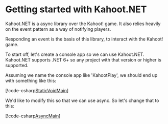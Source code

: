 # Getting started with Kahoot.NET

Kahoot.NET is a async library over the Kahoot! game. It also relies heavily on the event pattern as a way of notifying players.

Responding an event is the basis of this library, to interact with the Kahoot! game.

To start off, let's create a console app so we can use Kahoot.NET. Kahoot.NET supports .NET 6+ so any project with that version or higher is supported.

Assuming we name the console app like 'KahootPlay', we should end up with something like this:

[!code-csharp[StaticVoidMain](samples/program.cs)]

We'd like to modify this so that we can use async. So let's change that to this:

[!code-csharp[AsyncMain](samples/async_main.cs)]
